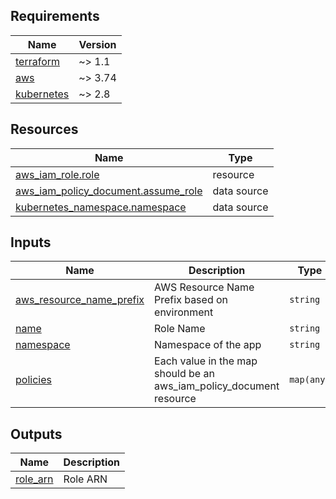 <!-- markdownlint-disable MD033 MD013 MD041 -->
<!-- BEGINNING OF PRE-COMMIT-TERRAFORM DOCS HOOK -->
## Requirements

| Name | Version |
|------|---------|
| <a name="requirement_terraform"></a> [terraform](#requirement\_terraform) | ~> 1.1 |
| <a name="requirement_aws"></a> [aws](#requirement\_aws) | ~> 3.74 |
| <a name="requirement_kubernetes"></a> [kubernetes](#requirement\_kubernetes) | ~> 2.8 |

## Resources

| Name | Type |
|------|------|
| [aws_iam_role.role](https://registry.terraform.io/providers/hashicorp/aws/latest/docs/resources/iam_role) | resource |
| [aws_iam_policy_document.assume_role](https://registry.terraform.io/providers/hashicorp/aws/latest/docs/data-sources/iam_policy_document) | data source |
| [kubernetes_namespace.namespace](https://registry.terraform.io/providers/hashicorp/kubernetes/latest/docs/data-sources/namespace) | data source |

## Inputs

| Name | Description | Type | Default | Required |
|------|-------------|------|---------|:--------:|
| <a name="input_aws_resource_name_prefix"></a> [aws\_resource\_name\_prefix](#input\_aws\_resource\_name\_prefix) | AWS Resource Name Prefix based on environment | `string` | n/a | yes |
| <a name="input_name"></a> [name](#input\_name) | Role Name | `string` | n/a | yes |
| <a name="input_namespace"></a> [namespace](#input\_namespace) | Namespace of the app | `string` | n/a | yes |
| <a name="input_policies"></a> [policies](#input\_policies) | Each value in the map should be an aws\_iam\_policy\_document resource | `map(any)` | n/a | yes |

## Outputs

| Name | Description |
|------|-------------|
| <a name="output_role_arn"></a> [role\_arn](#output\_role\_arn) | Role ARN |
<!-- END OF PRE-COMMIT-TERRAFORM DOCS HOOK -->